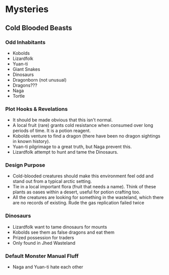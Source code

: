 # Mysteries

## Cold Blooded Beasts

### Odd Inhabitants

- Kobolds
- Lizardfolk 
- Yuan-ti
- Giant Snakes
- Dinosaurs
- Dragonborn (not unusual)
- Dragons???
- Naga
- Tortle

### Plot Hooks & Revelations

- It should be made obvious that this isn't normal.
- A local fruit (rare) grants cold resistance when consumed over long periods of time. It is a potion reagent.
- Kobolds venture to find a dragon (there have been no dragon sightings in known history).
- Yuan-ti pilgrimage to a great truth, but Naga prevent this.
- Lizardfolk attempt to hunt and tame the Dinosaurs.

### Design Purpose

- Cold-blooded creatures should make this environment feel odd and stand out from a typical arctic setting.
- Tie in a local important flora (fruit that needs a name). Think of these plants as oases within a desert, useful for potion crafting too.
- All the creatures are looking for something in the wasteland, which there are no records of existing.
Rude the gas replication failed twice


### Dinosaurs

- Lizardfolk want to tame dinosaurs for mounts
- Kobolds see them as false dragons and eat them
- Prized possession for traders
- Only found in Jhed Wasteland

### Default Monster Manual Fluff

- Naga and Yuan-ti hate each other
